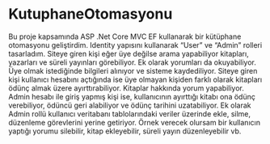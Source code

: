 # KutuphaneOtomasyonu
Bu proje kapsamında ASP .Net Core MVC EF kullanarak bir kütüphane otomasyonu geliştirdim. Identity yapısını kullanarak “User” ve “Admin” rolleri tasarladım. Siteye giren kişi eğer üye değilse arama yapabiliyor kitapları, yazarları ve süreli yayınları görebiliyor. Ek olarak yorumları da okuyabiliyor. Üye olmak istediğinde bilgileri alınıyor ve sisteme kaydediliyor. Siteye giren kişi kullanıcı hesabını açtığında ise üye olmayan kişiden farklı olarak kitapları ödünç almak üzere ayırttırabiliyor. Kitaplar hakkında yorum yapabiliyor. Admin hesabı ile giriş yapmış kişi ise, kullanıcının ayırttığı kitabı ona ödünç verebiliyor, ödüncü geri alabiliyor ve ödünç tarihini uzatabiliyor. Ek olarak Admin rollü kullanıcı veritabanı tablolarındaki veriler üzerinde ekle, silme, düzenleme görevlerini yerine getiriyor. Örnek verecek olursam bir kullanıcın yaptığı yorumu silebilir, kitap ekleyebilir, süreli yayın düzenleyebilir vb.
